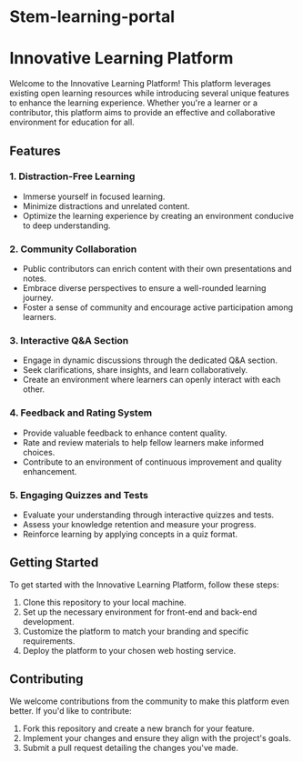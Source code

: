 # Stem-learning-portal

# Innovative Learning Platform

Welcome to the Innovative Learning Platform! This platform leverages existing open learning resources while introducing several unique features to enhance the learning experience. Whether you're a learner or a contributor, this platform aims to provide an effective and collaborative environment for education for all.

## Features

### 1. Distraction-Free Learning

- Immerse yourself in focused learning.
- Minimize distractions and unrelated content.
- Optimize the learning experience by creating an environment conducive to deep understanding.

### 2. Community Collaboration

- Public contributors can enrich content with their own presentations and notes.
- Embrace diverse perspectives to ensure a well-rounded learning journey.
- Foster a sense of community and encourage active participation among learners.

### 3. Interactive Q&A Section

- Engage in dynamic discussions through the dedicated Q&A section.
- Seek clarifications, share insights, and learn collaboratively.
- Create an environment where learners can openly interact with each other.

### 4. Feedback and Rating System

- Provide valuable feedback to enhance content quality.
- Rate and review materials to help fellow learners make informed choices.
- Contribute to an environment of continuous improvement and quality enhancement.

### 5. Engaging Quizzes and Tests

- Evaluate your understanding through interactive quizzes and tests.
- Assess your knowledge retention and measure your progress.
- Reinforce learning by applying concepts in a quiz format.

## Getting Started

To get started with the Innovative Learning Platform, follow these steps:

1. Clone this repository to your local machine.
2. Set up the necessary environment for front-end and back-end development.
3. Customize the platform to match your branding and specific requirements.
4. Deploy the platform to your chosen web hosting service.

## Contributing

We welcome contributions from the community to make this platform even better. If you'd like to contribute:

1. Fork this repository and create a new branch for your feature.
2. Implement your changes and ensure they align with the project's goals.
3. Submit a pull request detailing the changes you've made.


